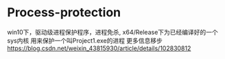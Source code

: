# Process-protection
win10下，驱动级进程保护程序，进程免杀,
x64/Release下为已经编译好的一个sys内核
用来保护一个叫Project1.exe的进程
更多信息移步
https://blog.csdn.net/weixin_43815930/article/details/102830812
